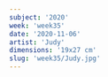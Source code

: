 ```yaml
---
subject: '2020'
week: 'week35'
date: '2020-11-06'
artist: 'Judy'
dimensions: '19x27 cm'
slug: 'week35/Judy.jpg'
---
```

